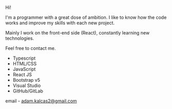 Hi!

I'm a programmer with a great dose of ambition. I like to know how the code works and improve my skills with each new project. 	

Mainly I work on the front-end side (React), constantly learning new technologies. 

Feel free to contact me.

- Typescript
- HTML/CSS
- JavaScript
- React JS
- Bootstrap v5
- Visual Studio
- GitHub/GitLab

email - 
  adam.kalcas2@gmail.com


  
